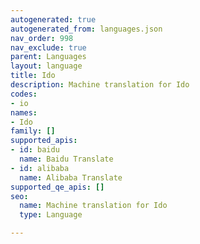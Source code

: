 ```yaml
---
autogenerated: true
autogenerated_from: languages.json
nav_order: 998
nav_exclude: true
parent: Languages
layout: language
title: Ido
description: Machine translation for Ido
codes:
- io
names:
- Ido
family: []
supported_apis:
- id: baidu
  name: Baidu Translate
- id: alibaba
  name: Alibaba Translate
supported_qe_apis: []
seo:
  name: Machine translation for Ido
  type: Language

---
```



